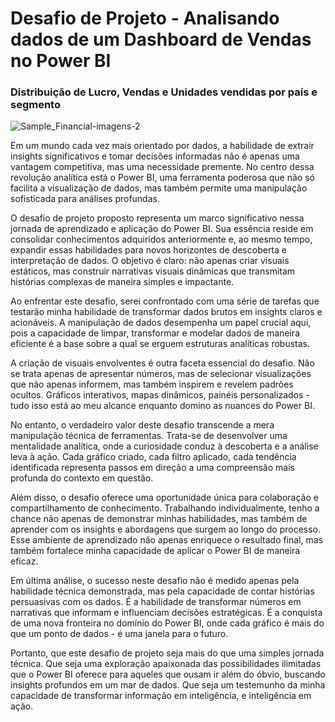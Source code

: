 # Desafio de Projeto - Analisando dados de um Dashboard de Vendas no Power BI

### Distribuição de Lucro, Vendas e Unidades vendidas por país e segmento

![Sample_Financial-imagens-2](https://github.com/user-attachments/assets/456835d7-e43d-4d88-ba7d-478865fc6e66)

Em um mundo cada vez mais orientado por dados, a habilidade de extrair insights significativos e tomar decisões informadas não é apenas uma vantagem competitiva, mas uma necessidade premente. No centro dessa revolução analítica está o Power BI, uma ferramenta poderosa que não só facilita a visualização de dados, mas também permite uma manipulação sofisticada para análises profundas.

O desafio de projeto proposto representa um marco significativo nessa jornada de aprendizado e aplicação do Power BI. Sua essência reside em consolidar conhecimentos adquiridos anteriormente e, ao mesmo tempo, expandir essas habilidades para novos horizontes de descoberta e interpretação de dados. O objetivo é claro: não apenas criar visuais estáticos, mas construir narrativas visuais dinâmicas que transmitam histórias complexas de maneira simples e impactante.

Ao enfrentar este desafio, serei confrontado com uma série de tarefas que testarão minha habilidade de transformar dados brutos em insights claros e acionáveis. A manipulação de dados desempenha um papel crucial aqui, pois a capacidade de limpar, transformar e modelar dados de maneira eficiente é a base sobre a qual se erguem estruturas analíticas robustas.

A criação de visuais envolventes é outra faceta essencial do desafio. Não se trata apenas de apresentar números, mas de selecionar visualizações que não apenas informem, mas também inspirem e revelem padrões ocultos. Gráficos interativos, mapas dinâmicos, painéis personalizados - tudo isso está ao meu alcance enquanto domino as nuances do Power BI.

No entanto, o verdadeiro valor deste desafio transcende a mera manipulação técnica de ferramentas. Trata-se de desenvolver uma mentalidade analítica, onde a curiosidade conduz à descoberta e a análise leva à ação. Cada gráfico criado, cada filtro aplicado, cada tendência identificada representa passos em direção a uma compreensão mais profunda do contexto em questão.

Além disso, o desafio oferece uma oportunidade única para colaboração e compartilhamento de conhecimento. Trabalhando individualmente, tenho a chance não apenas de demonstrar minhas habilidades, mas também de aprender com os insights e abordagens que surgem ao longo do processo. Esse ambiente de aprendizado não apenas enriquece o resultado final, mas também fortalece minha capacidade de aplicar o Power BI de maneira eficaz.

Em última análise, o sucesso neste desafio não é medido apenas pela habilidade técnica demonstrada, mas pela capacidade de contar histórias persuasivas com os dados. É a habilidade de transformar números em narrativas que informam e influenciam decisões estratégicas. É a conquista de uma nova fronteira no domínio do Power BI, onde cada gráfico é mais do que um ponto de dados - é uma janela para o futuro.

Portanto, que este desafio de projeto seja mais do que uma simples jornada técnica. Que seja uma exploração apaixonada das possibilidades ilimitadas que o Power BI oferece para aqueles que ousam ir além do óbvio, buscando insights profundos em um mar de dados. Que seja um testemunho da minha capacidade de transformar informação em inteligência, e inteligência em ação.
